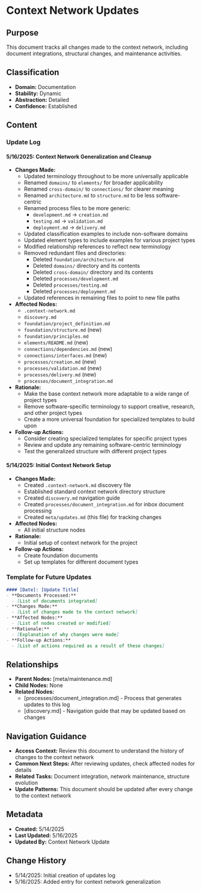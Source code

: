 # Context Network Updates

## Purpose
This document tracks all changes made to the context network, including document integrations, structural changes, and maintenance activities.

## Classification
- **Domain:** Documentation
- **Stability:** Dynamic
- **Abstraction:** Detailed
- **Confidence:** Established

## Content

### Update Log

#### 5/16/2025: Context Network Generalization and Cleanup
- **Changes Made:**
  - Updated terminology throughout to be more universally applicable
  - Renamed `domains/` to `elements/` for broader applicability
  - Renamed `cross-domain/` to `connections/` for clearer meaning
  - Renamed `architecture.md` to `structure.md` to be less software-centric
  - Renamed process files to be more generic:
    - `development.md` → `creation.md`
    - `testing.md` → `validation.md`
    - `deployment.md` → `delivery.md`
  - Updated classification examples to include non-software domains
  - Updated element types to include examples for various project types
  - Modified relationship references to reflect new terminology
  - Removed redundant files and directories:
    - Deleted `foundation/architecture.md`
    - Deleted `domains/` directory and its contents
    - Deleted `cross-domain/` directory and its contents
    - Deleted `processes/development.md`
    - Deleted `processes/testing.md`
    - Deleted `processes/deployment.md`
  - Updated references in remaining files to point to new file paths
- **Affected Nodes:**
  - `.context-network.md`
  - `discovery.md`
  - `foundation/project_definition.md`
  - `foundation/structure.md` (new)
  - `foundation/principles.md`
  - `elements/README.md` (new)
  - `connections/dependencies.md` (new)
  - `connections/interfaces.md` (new)
  - `processes/creation.md` (new)
  - `processes/validation.md` (new)
  - `processes/delivery.md` (new)
  - `processes/document_integration.md`
- **Rationale:**
  - Make the base context network more adaptable to a wide range of project types
  - Remove software-specific terminology to support creative, research, and other project types
  - Create a more universal foundation for specialized templates to build upon
- **Follow-up Actions:**
  - Consider creating specialized templates for specific project types
  - Review and update any remaining software-centric terminology
  - Test the generalized structure with different project types

#### 5/14/2025: Initial Context Network Setup
- **Changes Made:**
  - Created `.context-network.md` discovery file
  - Established standard context network directory structure
  - Created `discovery.md` navigation guide
  - Created `processes/document_integration.md` for inbox document processing
  - Created `meta/updates.md` (this file) for tracking changes
- **Affected Nodes:**
  - All initial structure nodes
- **Rationale:**
  - Initial setup of context network for the project
- **Follow-up Actions:**
  - Create foundation documents
  - Set up templates for different document types

### Template for Future Updates

```markdown
#### [Date]: [Update Title]
- **Documents Processed:**
  - [List of documents integrated]
- **Changes Made:**
  - [List of changes made to the context network]
- **Affected Nodes:**
  - [List of nodes created or modified]
- **Rationale:**
  - [Explanation of why changes were made]
- **Follow-up Actions:**
  - [List of actions required as a result of these changes]
```

## Relationships
- **Parent Nodes:** [meta/maintenance.md]
- **Child Nodes:** None
- **Related Nodes:** 
  - [processes/document_integration.md] - Process that generates updates to this log
  - [discovery.md] - Navigation guide that may be updated based on changes

## Navigation Guidance
- **Access Context:** Review this document to understand the history of changes to the context network
- **Common Next Steps:** After reviewing updates, check affected nodes for details
- **Related Tasks:** Document integration, network maintenance, structure evolution
- **Update Patterns:** This document should be updated after every change to the context network

## Metadata
- **Created:** 5/14/2025
- **Last Updated:** 5/16/2025
- **Updated By:** Context Network Update

## Change History
- 5/14/2025: Initial creation of updates log
- 5/16/2025: Added entry for context network generalization
